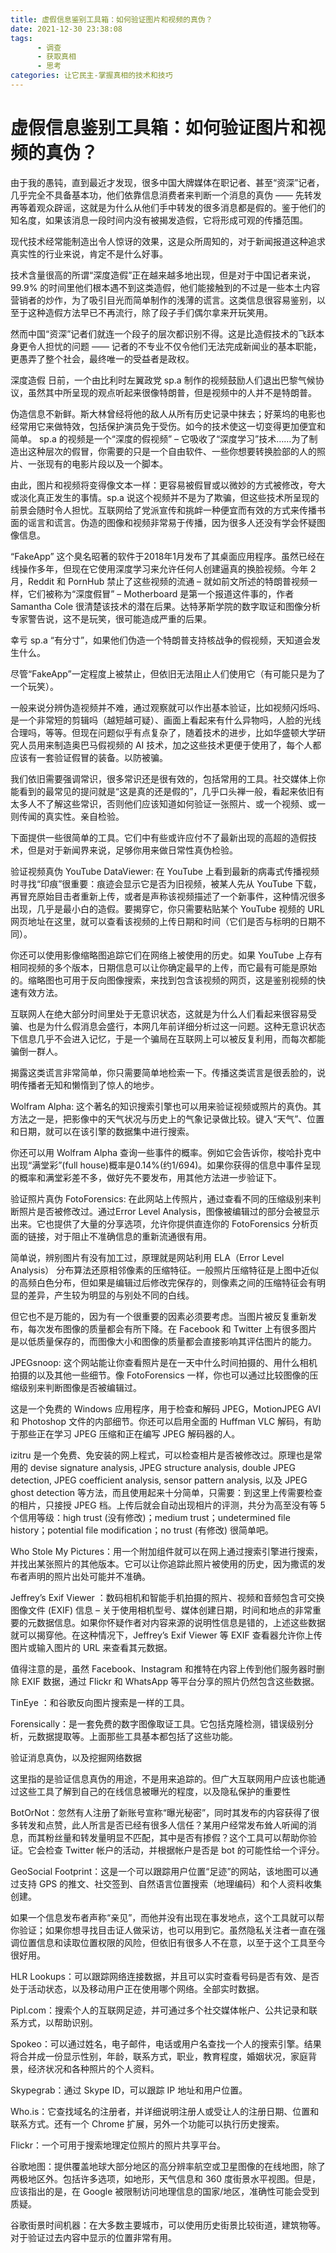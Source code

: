 ```yaml
---
title: 虚假信息鉴别工具箱：如何验证图片和视频的真伪？
date: 2021-12-30 23:38:08
tags:
      - 调查
      - 获取真相
      - 思考
categories: 让它民主-掌握真相的技术和技巧
---
```

# 虚假信息鉴别工具箱：如何验证图片和视频的真伪？ #
 
由于我的愚钝，直到最近才发现，很多中国大牌媒体在职记者、甚至“资深”记者，几乎完全不具备基本功，他们依靠信息消费者来判断一个消息的真伪 —— 先转发再等着观众辟谣，这就是为什么从他们手中转发的很多消息都是假的。鉴于他们的知名度，如果该消息一段时间内没有被揭发造假，它将形成可观的传播范围。

现代技术经常能制造出令人惊讶的效果，这是众所周知的，对于新闻报道这种追求真实性的行业来说，肯定不是什么好事。

技术含量很高的所谓“深度造假”正在越来越多地出现，但是对于中国记者来说，99.9% 的时间里他们根本遇不到这类造假，他们能接触到的不过是一些本土内容营销者的炒作，为了吸引目光而简单制作的浅薄的谎言。这类信息很容易鉴别，以至于这种造假方法早已不再流行，除了段子手们偶尔拿来开玩笑用。

然而中国“资深”记者们就连一个段子的层次都识别不得。这是比造假技术的飞跃本身更令人担忧的问题 —— 记者的不专业不仅令他们无法完成新闻业的基本职能，更愚弄了整个社会，最终唯一的受益者是政权。

深度造假
日前，一个由比利时左翼政党 sp.a 制作的视频鼓励人们退出巴黎气候协议，虽然其中所呈现的观点听起来很像特朗普，但是视频中的人并不是特朗普。

伪造信息不新鲜。斯大林曾经将他的敌人从所有历史记录中抹去；好莱坞的电影也经常用它来做特效，包括保护演员免于受伤。如今的技术使这一切变得更加便宜和简单。 sp.a 的视频是一个“深度的假视频” – 它吸收了“深度学习”技术……为了制造出这种层次的假冒，你需要的只是一个自由软件、一些你想要转换脸部的人的照片、一张现有的电影片段以及一个脚本。

由此，图片和视频将变得像文本一样：更容易被假冒或以微妙的方式被修改，夸大或淡化真正发生的事情。sp.a 说这个视频并不是为了欺骗，但这些技术所呈现的前景会随时令人担忧。互联网给了党派宣传和挑衅一种便宜而有效的方式来传播书面的谣言和谎言。伪造的图像和视频非常易于传播，因为很多人还没有学会怀疑图像信息。

“FakeApp” 这个臭名昭著的软件于2018年1月发布了其桌面应用程序。虽然已经在线操作多年，但现在它使用深度学习来允许任何人创建逼真的换脸视频。今年 2 月，Reddit 和 PornHub 禁止了这些视频的流通 – 就如前文所述的特朗普视频一样，它们被称为“深度假冒” – Motherboard 是第一个报道这件事的，作者 Samantha Cole 很清楚该技术的潜在后果。达特茅斯学院的数字取证和图像分析专家警告说，这不是玩笑，很可能造成严重的后果。

幸亏 sp.a “有分寸”，如果他们伪造一个特朗普支持核战争的假视频，天知道会发生什么。

尽管“FakeApp”一定程度上被禁止，但依旧无法阻止人们使用它（有可能只是为了一个玩笑）。

一般来说分辨伪造视频并不难，通过观察就可以作出基本验证，比如视频闪烁吗、是一个非常短的剪辑吗（越短越可疑）、画面上看起来有什么异物吗，人脸的光线合理吗，等等。但现在问题似乎有点复杂了，随着技术的进步，比如华盛顿大学研究人员用来制造奥巴马假视频的 AI 技术，加之这些技术更便于使用了，每个人都应该有一套验证假冒的装备。以防被骗。

我们依旧需要强调常识，很多常识还是很有效的，包括常用的工具。社交媒体上你能看到的最常见的提问就是“这是真的还是假的”，几乎口头禅一般，看起来依旧有太多人不了解这些常识，否则他们应该知道如何验证一张照片、或一个视频、或一则传闻的真实性。亲自检验。

下面提供一些很简单的工具。它们中有些或许应付不了最新出现的高超的造假技术，但是对于新闻界来说，足够你用来做日常性真伪检验。

验证视频真伪
YouTube DataViewer: 在 YouTube 上看到最新的病毒式传播视频时寻找“印痕”很重要：痕迹会显示它是否为旧视频，被某人先从 YouTube 下载，再冒充原始目击者重新上传，或者是声称该视频描述了一个新事件，这种情况很多出现，几乎是最小白的造假。要揭穿它，你只需要粘贴某个 YouTube 视频的 URL 网页地址在这里，就可以查看该视频的上传日期和时间（它们是否与标明的日期不同）。

你还可以使用影像缩略图追踪它们在网络上被使用的历史。如果 YouTube 上存有相同视频的多个版本，日期信息可以让你确定最早的上传，而它最有可能是原始的。缩略图也可用于反向图像搜索，来找到包含该视频的网页，这是鉴别视频的快速有效方法。

互联网人在绝大部分时间里处于无意识状态，这就是为什么人们看起来很容易受骗、也是为什么假消息会盛行，本网几年前详细分析过这一问题。这种无意识状态下信息几乎不会进入记忆，于是一个骗局在互联网上可以被反复利用，而每次都能骗倒一群人。

揭露这类谎言非常简单，你只需要简单地检索一下。传播这类谎言是很丢脸的，说明传播者无知和懒惰到了惊人的地步。


Wolfram Alpha: 这个著名的知识搜索引擎也可以用来验证视频或照片的真伪。其方法之一是，把影像中的天气状况与历史上的气象记录做比较。键入“天气”、位置和日期，就可以在该引擎的数据集中进行搜索。

你还可以用 Wolfram Alpha 查询一些事件的概率。例如它会告诉你，梭哈扑克中出现“满堂彩”(full house)概率是0.14%(约1/694)。如果你获得的信息中事件呈现的概率和满堂彩差不多，做好先不要发布，用其他方法进一步验证下。

验证照片真伪
FotoForensics: 在此网站上传照片，通过查看不同的压缩级别来判断照片是否被修改过。通过Error Level Analysis，图像被编辑过的部分会被显示出来。它也提供了大量的分享选项，允许你提供直连你的 FotoForensics 分析页面的链接，对于阻止不准确信息的重新流通很有用。


简单说，辨别图片有没有加工过，原理就是网站利用 ELA（Error Level Analysis） 分布算法还原相邻像素的压缩特征。一般照片压缩特征是上图中近似的高频白色分布，但如果是编辑过后修改完保存的，则像素之间的压缩特征会有明显的差异，产生较为明显的与别处不同的白线。

但它也不是万能的，因为有一个很重要的因素必须要考虑。当图片被反复重新发布，每次发布图像的质量都会有所下降。在 Facebook 和 Twitter 上有很多图片是以低质量保存的，而图像大小和图像的质量都会直接影响其评估图片的能力。

JPEGsnoop: 这个网站能让你查看照片是在一天中什么时间拍摄的、用什么相机拍摄的以及其他一些细节。像 FotoForensics 一样，你也可以通过比较图像的压缩级别来判断图像是否被编辑过。

这是一个免费的 Windows 应用程序，用于检查和解码 JPEG，MotionJPEG AVI 和 Photoshop 文件的内部细节。你还可以启用全面的 Huffman VLC 解码，有助于那些正在学习 JPEG 压缩和正在编写 JPEG 解码器的人。


izitru 是一个免费、免安装的网上程式，可以检查相片是否被修改过。原理也是常用的 devise signature analysis, JPEG structure analysis, double JPEG detection, JPEG coefficient analysis, sensor pattern analysis, 以及 JPEG ghost detection 等方法，而且使用起来十分简单，只需要：到这里上传需要检查的相片，只接授  JPEG 档。上传后就会自动出现相片的评测，共分为高至没有等 5 个信用等级：high trust (没有修改)；medium trust；undetermined file history；potential file modification；no trust (有修改) 很简单吧。


Who Stole My Pictures：用一个附加组件就可以在网上通过搜索引擎进行搜索，并找出某张照片的其他版本。它可以让你追踪此照片被使用的历史，因为撒谎的发布者声明的照片出处可能并不准确。

Jeffrey’s Exif Viewer ：数码相机和智能手机拍摄的照片、视频和音频包含可交换图像文件 (EXIF) 信息 – 关于使用相机型号、媒体创建日期，时间和地点的非常重要的元数据信息。如果你怀疑作者对内容来源的说明性信息是错的，上述这些数据就可以揭穿他。在这种情况下，Jeffrey’s Exif Viewer 等 EXIF 查看器允许你上传图片或输入图片的 URL 来查看其元数据。

值得注意的是，虽然 Facebook、Instagram 和推特在内容上传到他们服务器时删除 EXIF 数据，通过 Flickr 和 WhatsApp 等平台分享的照片仍然包含这些数据。

TinEye ：和谷歌反向图片搜索是一样的工具。

Forensically：是一套免费的数字图像取证工具。它包括克隆检测，错误级别分析，元数据提取等。上面那些工具基本都包括了这些功能。

验证消息真伪，以及挖掘网络数据

这里指的是验证信息真伪的用途，不是用来追踪的。但广大互联网用户应该也能通过这些工具了解到自己的在线信息被曝光的程度，以及隐私保护的重要性

BotOrNot：忽然有人注册了新账号宣称“曝光秘密”，同时其发布的内容获得了很多转发和点赞，此人所言是否已经有很多人信任？某用户经常发布耸人听闻的消息，而其粉丝量和转发量明显不匹配，其中是否有掺假？这个工具可以帮助你验证。它会检查 Twitter 帐户的活动，并根据帐户是否是 bot 的可能性给一个评分。

GeoSocial Footprint：这是一个可以跟踪用户位置“足迹”的网站，该地图可以通过支持 GPS 的推文、社交签到、自然语言位置搜索（地理编码）和个人资料收集创建。

如果一个信息发布者声称“亲见”，而他并没有出现在事发地点，这个工具就可以帮你验证；如果你想寻找目击证人做采访，也可以用到它。虽然隐私关注者一直在强调位置信息和读取位置权限的风险，但依旧有很多人不在意，以至于这个工具至今很好用。


HLR Lookups：可以跟踪网络连接数据，并且可以实时查看号码是否有效、是否处于活动状态，以及移动用户正在使用哪个网络。全部实时数据。

Pipl.com：搜索个人的互联网足迹，并可通过多个社交媒体帐户、公共记录和联系方式，以帮助识别。

Spokeo：可以通过姓名，电子邮件，电话或用户名查找一个人的搜索引擎。结果将合并成一份显示性别，年龄，联系方式，职业，教育程度，婚姻状况，家庭背景，经济状况和各种照片的个人资料。

Skypegrab：通过 Skype ID，可以跟踪 IP 地址和用户位置。

Who.is：它查找域名的注册者，并详细说明注册人或受让人的注册日期、位置和联系方式。还有一个 Chrome 扩展，另外一个功能可以执行历史搜索。

Flickr：一个可用于搜索地理定位照片的照片共享平台。

谷歌地图：提供覆盖地球大部分地区的高分辨率航空或卫星图像的在线地图，除了两极地区外。包括许多选项，如地形，天气信息和 360 度街景水平视图。但是，应该指出的是，在 Google 被限制访问地理信息的国家/地区，准确性可能会受到质疑。

谷歌街景时间机器：在大多数主要城市，可以使用历史街景比较街道，建筑物等。对于验证过去内容中显示的位置非常有用。